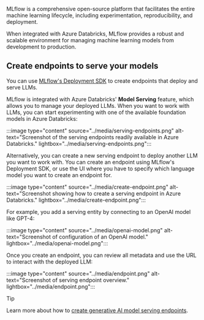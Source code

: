 MLflow is a comprehensive open-source platform that facilitates the entire machine learning lifecycle, including experimentation, reproducibility, and deployment.

When integrated with Azure Databricks, MLflow provides a robust and scalable environment for managing machine learning models from development to production.

## Create endpoints to serve your models

You can use [MLflow's Deployment SDK](https://mlflow.org/docs/latest/python_api/mlflow.deployments.html?azure-portal=true) to create endpoints that deploy and serve LLMs.

MLflow is integrated with Azure Databricks' **Model Serving** feature, which allows you to manage your deployed LLMs. When you want to work with LLMs, you can start experimenting with one of the available foundation models in Azure Databricks:

:::image type="content" source="../media/serving-endpoints.png" alt-text="Screenshot of the serving endpoints readily available in Azure Databricks." lightbox="../media/serving-endpoints.png":::

Alternatively, you can create a new serving endpoint to deploy another LLM you want to work with. You can create an endpoint using MLflow's Deployment SDK, or use the UI where you have to specify which language model you want to create an endpoint for.

:::image type="content" source="../media/create-endpoint.png" alt-text="Screenshot showing how to create a serving endpoint in Azure Databricks." lightbox="../media/create-endpoint.png":::

For example, you add a serving entity by connecting to an OpenAI model like GPT-4:

:::image type="content" source="../media/openai-model.png" alt-text="Screenshot of configuration of an OpenAI model." lightbox="../media/openai-model.png":::

Once you create an endpoint, you can review all metadata and use the URL to interact with the deployed LLM:

:::image type="content" source="../media/endpoint.png" alt-text="Screenshot of serving endpoint overview." lightbox="../media/endpoint.png":::

> [!Tip]
> Learn more about how to [create generative AI model serving endpoints](/azure/databricks/machine-learning/model-serving/create-foundation-model-endpoints#ext-model-endpoint?azure-portal=true).

